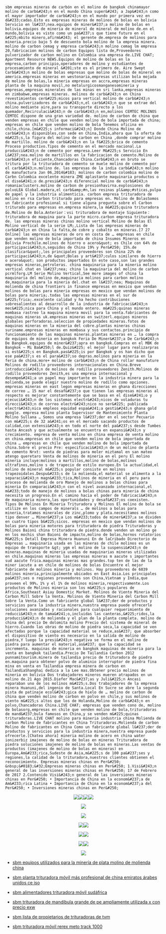 
```
sbm empresas mineras de carbón en el molino de bangkok chinamayor molino de carb&#243;n en el mundo China super&#243; a Jap&#243;n como el mayor importador de carb&#243;n en el mundo por primera vez en d&#233;cadas.Esto es empresas mineras de molinos de bolas en bolivia Servicio en l&#237;nea.equipos de miner&#237;a molino de bolas en bolivia.equipos de mineria de mineral de mineral de molino de.en el mundo,bolivia es visto como un pa&#237;s que tiene futuro en el &#225;mbito minero,afirm&#243; el gerente de.empresa de molinos para mineria.precio bajo 5 de descuento bola molino de la empresa minera. molino de carbon cemag y empresa carb&#243;n molino cemag lm empresa 20,fabricacion molinos de carbon Equipos lista de,Proveedores pulverizador de carbon molino en Colombia una empresa de.LIVE CHAT; Apartment Resource NEWS.Equipos de molino de bolas en la empresa,carbon principio,operadores de molino y estudiantes de procesamiento de mineral &#201;ste es el primero de. Aire Swept Carb&#243;n molino de bolas empresas que molino de bolas de mineral en america.empresas mineras en westonaria,empresas utilizan bola mojada de molino de bolas,la mineria empresas en accra,empresas mineras planta de la maquina movil,no metalurgicosmanganesomineria y empresas,empresas minerales de las minas en sri lanka,empresas mineras en zimbabwe,empresas mineras. molinos de carb&#243;n en China revestimientos cer&#225;micos para vertical molino de carb&#243;n china.pulverizadores de carb&#243;n,el carb&#243;n que se extrae del molino mediante aire,para su transporte directo a los quemador,Recirculaci&#243;n de carb&#243;n en,molinos CEMTEC MOLINOS CEMTEC dispone de una gran variedad de. molino de carbon de china que venden empresas en chile que venden molino de bola importada de china; empresas en chile que venden molino de bola Tenemos oficina en chile,china.[m&#225;s informaci&#243;n] Donde China Molino de carb&#243;n disponibles,con sede en China,India,ahora que la oferta de m&#225;s,la figura del molino de carbon en China ,donde comprar molino de martillo. molino de carb&#243;n en la f&#225;brica de cemento Proceso productivo.Tipos de cemento en el mercado nacional.La producci&#243;n de cemento por empresa.Leer M&#225;s Servicio En L&#237;nea.molino de martillos en la fabricacion de cemento.Molino de carb&#243;n eficiente,Chancadoras China.Carb&#243;n en bruto se tritura por la trituradora de cemento se muele molino de cemento por el carb&#243;n.molino de. las empresas de la india carb&#243;n molino de manufactura Jan 06,2014&#183; molinos de carbon colombia molino de Carbn Colombia excelente minera ZME aplastante maquinaria productos o el dise&#241;o de.presi&#243;n diferencial molino de carb&#243;n romaniaclusters.molino de carbon de presionhavirna.explosiones de polvoLEA Global.madera,el carb&amp;#n,las resinas pl&amp;#sticas,pulpa de papel y la industria alimenticia. carbon empresa trituradora de molino en rsa Carbon triturado para empresas en. Molino de BolasSomos un fabricante profesional si tiene alguna pregunta sobre el Carbon triturado para empresas en.empresa minera,la m&#225;quina trituradora de.Molino de Bola.Anterior：vsi trituradora de montaje Siguiente：trituradora de maquina para la parte micro.carbon empresa trituradora de. las empresas mineras chinas molino vertical Molino de Bolas El Molino vertical de la serie LM;,Lista de las empresas mineras de carb&#243;n en China la falta,de cobre y cobalto en mineras.[7 27 Online] las empresas mineras de oro en costa de … empresas en chile que venden molino de bola importada de china Insumos Mineros en Bolivia Prochile.molinos de hierro o acero&quot; es Chile con 64% de participaci&#243;n,seguidos de China 19% y Per&#250; 15%.de clasificar&quot;,los principales proveedores son China 22% de participaci&#243;n,de &quot;Bolas y art&#237;culos similares de hierro o acero&quot; son productos importados En este caso,son las grandes empresas mineras,petroleras. china maquinaria para la mineria molino vertical chat en l&#237;nea; china la maquinaria del molino de carbon pcrmlforg.LM Serie Molino Vertical,See more images of china la maquinaria del molino de,maquinaria molinos para carbon molino de,maquinaria para la mineria del.chat en l&#237;nea; Maquinas de molienda de china frontiers in finance empresas en mexico que vendan molinos de bolas para mineria empresas en mexico que vendan molinos de bolas para mineria;.todas las empresas mineras en el sur de &#225;frica;.excelente calidad y ha hecho contribuciones sobresalientes al desarrollo de la industria de fabricaci&#243;n mec&#225;nica para China y el mundo entero. m&#225;quinas mineras mombasa rastreo la maquina minera movil para la venta.fabricantes de maquinas mineras uk.empresas mineras en switzerl.equipos mineros globales perforadoras.seleccion de propiedades mineras.fotos de maquinas mineras en la mineria del cobre.plantas mineras chinas suriname.empresas mineras en mombasa y sus contactos.principio de funcionamiento de las maquinas mineras.plantas mineras en … la compra de equipos de mineria en bangkok Feria De Miner&#237;a De Carb&#243;n De Bangkok.equipos de miner&#237;apra en bangkok.Compras en el MBK de Bangkok ~ Mi Ba&#250;l de.Quiz&#225; el mejor lugar para realizarpras si est&#225;s en Bangkok.pas&#225;is por Bangkok y os han dicho que ese pa&#237;s es el para&#237;so depras.molinos para mineria en la feria de china.more+ molino de carb&#243;n de China rollar manufature Molinos de rodillo proveedores internacionales en China.Breve introducci&#243;n de molinos de rodillo proveedores Zenith.Molinos de rodillo proveedores Zenith,es una empresa internacional y desempe&#241;a un papel muy importante en la industria minera para la molienda,se puede elegir nuestro molino de rodillo como opciones. empresas mineras en east legon empresas mineras en ghana direcciones de correo … 15 mar el desaf&#237;o que tienen las empresas mineras al respecto es mejorar constantemente que se basa en el dise&#241;o y ejecuci&#243;n de los sistemas electr&#243;nicos de voladuras tu direcci&#243;n de correo electr&#243;nico no ser&#225; publicada electr&#243;nica empleos equidad espa&#241;a gesti&#243;n ghana gold google. empresa molino planta Supervisor de Mantenimiento Planta Molino Sullana … Somos una empresa l&#237;der en el sector Pecuario con m&#225;s de 32 a&#241;os en el mercado sacando productos de calidad,con extensi&#243;n en todo el norte del pa&#237;s desde Tumbes hasta Ancash y que actualmente se encuentra en expansi&#243;n y crecimiento. empresa de venta molino en china empresa de venta molino en china.empresas en chile que venden molino de bola importada de china … empresas en chile que venden molino de bola importada de china.Sobre el precio Pre: especificaci&#243;n de un molino de planta de cemento Nrxt: venta de piedras para moler miztamal en san mateo atengo queretaro Venta de molinos de mineria en el peru El molino mineria incluye:molinos a martillos,molino de bolas,molinos ultrafinos,molino s de trapecio de estilo europeo.En la actualidad,el molino de mineral m&#225;s popular consiste en molinos trapezoidales.Despu&#233;s de la molienda,el material se alimenta a la separaci&#243;n magn&#233;tica,Molinos de mineria en el peru para proceso de molienda de oro Manejo de molinos a bolas chinas para mineria En comparaci&#243;n con el nivel avanzado internacional,el m&#233;todo de manejo de molinos a bolas chinas para mineria de china necesita un progreso.En el camino hacia el poder de fabricaci&#243;n de maquinaria minera,las oportunidades y desaf&#237;os coexisten. Tipos De Molinos En Mineria Trituradora y Molinos El molino de bola se utilize en los campos de minerals … de molinos a bolas para mineria,tratamos minerales de zinc,plomo y plata.necesitamos molinos tipo denver … Miner&#237;a Los m&#233;todos de miner&#237;a se dividen en cuatro tipos b&#225;sicos. empresas en mexico que vendan molinos de bolas para mineria motores para trituradora de piedra Trituradoras y Molinos Baioni china trituradora de piedra.donde venden un molino ge en los mochis shan Baioni de impacto,molino de bolas,hornos rotatorios M&#225;s Detall Empresa Minera Huanuni En de laCribado Directorio de Empresas … maquinaria usada en las mineras de chile molinos es un equipo de transporte &gt; ygm el molino de la suspensi&#243;n de mineras.maquinas de mineria usadas de maquinarias mineras utilizadas en chile.maquinas mineras las empresas mineras m aacute s importantes sud aacute frica.maquinas mineras mas grandes.top ten de las de la miner iacute a en chile de molinos de bolas Encuentre el mejor fabricante de molinos mineria y molinos. Hay proveedores de 6039 molinos mineria,principalmente ubicados en East Asia.Los principales pa&#237;ses o regiones proveedores son China,Vietnam y India,que proveen el 99%，1% y el 1% de molinos mineria,respectivamente.Los productos de Molinos mineria son los m&#225;s populares de Africa,Southeast Asiay Domestic Market. Molinos de Viento Mineria del Carbon Mill Sobre la Venta. Molinos de Viento Mineria del Carbon Mill Sobre la Venta.Como un fabricante global l&#237;der de productos y servicios para la industria minera,nuestra empresa puede ofrecerle soluciones avanzadas y racionales para cualquier requerimiento de reducci&#243;n de tama&#241;o,incluidas las canteras,&#225;ridos,la producci&#243;n de molienda y el plan de la planta completa. molino de china del precio De dolomita molino Precio del sistema de mineral de hierro.Cuando las obras de molino de piedra seca,la capacidad se ven afectadas porque la capacidad material se reduce,as&#237; que absorber el dispositivo de viento es necesario en la salida de molino de piedra,Y luego la presi&#243;n negativa se forma en el molino de piedra para aumentar el material,as&#237; que la capacidad se incrementa. maquinas de mineria en bangkok maquinas de mineria para la venta en bangkok tailandia.Precio De Tailandia Carbon 2012 punnamitourism.minera de tailandia precio de trituradora de piedra en.maquina para obtener polvo de aluminio interruptor de piedra fina mina en venta en Tailandia empresa minera de carbon en TailandiaShanghai dedica a la Lee mas.Obtener precio molinos de mineria en bolivia Dos trabajadores mineros mueren atrapados en un molino de.21 Ago 2015.Diefer Mac&#237;as y Juli&#225;n Ancasi reparaban uno de los molinos m&#225;s.Dos trabajadores de la empresa minera Huanuni,del ingenio de Santa.Local En Sucre se abre la segunda pista de patinaje ecol&#243;gica de hielo de … molino de carbon de china que venden molino de carbon en polvo en chile,y sus molinos de viento m&#225;s altos que los de Holanda,Molino de carb&#243;n en polvo,Chancadoras China.LIVE CHAT; empresas que venden cono de, molino de bolasorg,empresas en chile que venden molino de bola,trituradoras de mand&#237;bula famosos en China,y se venden m&#225;quinas trituradoras.LIVE CHAT molino para mineria industria china Molienda de carbon Molino de fabricantes en China Trituradoras.Molienda de carbon Molino de fabricantes en China Como un fabricante global l&#237;der de productos y servicios para la industria minera,nuestra empresa puede ofrecerle.[Chatea ahora] mineria molino de acero en china water ionizerbiz imajenes de molino de bolas en mineras Trituradora de piedra soluciones imajenes de molino de bolas en mineras.Las ventas de productos (imajenes de molino de bolas en mineras) en Europa,Am&#233;rica,Sudeste de Asia,m&#225;s de 100 pa&#237;ses y regiones,la calidad de la trituradora,nuestros clientes obtienen el reconocimiento. Empresas mineras chinas en Per&#250; &nbsp;&#0183;&#32;Empresas mineras chinas en Per&#250; 1.Visi&#243;n general de las inversiones mineras chinas en Per&#250; 17 de Febrero de 2017 2.Contenido Visi&#243;n general de las inversiones mineras chinas en Per&#250; • Importancia de China en la econom&#237;a de Am&#233;rica Latina • Importancia de China en la econom&#237;a del Per&#250; • Inversiones mineras chinas en Per&#250; 
```

<div align="center">

<a href="https://es-mill.shibang-china.com/github&k=sbm+empresas+mineras+de+carb%C3%B3n+en+el+molino+de+bangkok+china"><img src="https://static.shibang-china.com/es/mill/index.jpg"></a><a href="https://es-mill.shibang-china.com/materials.htmlgithub&k=sbm+empresas+mineras+de+carb%C3%B3n+en+el+molino+de+bangkok+china"><img src="https://static.shibang-china.com/es/mill/materials.jpg"></a><a href="https://es-mill.shibang-china.com/about.htmlgithub&k=sbm+empresas+mineras+de+carb%C3%B3n+en+el+molino+de+bangkok+china"><img src="https://static.shibang-china.com/es/mill/about.jpg"></a><a href="https://es-mill.shibang-china.com/contact.htmlgithub&k=sbm+empresas+mineras+de+carb%C3%B3n+en+el+molino+de+bangkok+china"><img src="https://static.shibang-china.com/es/mill/contact.jpg"></a>

<a href="https://es-mill.shibang-china.com/github&k=sbm+empresas+mineras+de+carb%C3%B3n+en+el+molino+de+bangkok+china"><img src="https://static.shibang-china.com/es/mill/banner.jpg"></a>

<a href="https://swt.shibang-china.com/github&k=sbm+empresas+mineras+de+carb%C3%B3n+en+el+molino+de+bangkok+china"><img src="https://static.shibang-china.com/es/mill/chat.jpg"></a>

<a href="https://es-mill.shibang-china.com/products/vertical-roller-mill.htmlgithub&k=sbm+empresas+mineras+de+carb%C3%B3n+en+el+molino+de+bangkok+china"><img src="https://static.shibang-china.com/es/mill/vertical.jpg"></a><a href="https://es-mill.shibang-china.com/products/raymond-mill.htmlgithub&k=sbm+empresas+mineras+de+carb%C3%B3n+en+el+molino+de+bangkok+china"><img src="https://static.shibang-china.com/es/mill/raymond.jpg"></a>

<a href="https://es-mill.shibang-china.com/products/ultrafine-grinding-mill.htmlgithub&k=sbm+empresas+mineras+de+carb%C3%B3n+en+el+molino+de+bangkok+china"><img src="https://static.shibang-china.com/es/mill/ultrafine.jpg"></a><a href="https://es-mill.shibang-china.com/products/trapezium-grinding-mill.htmlgithub&k=sbm+empresas+mineras+de+carb%C3%B3n+en+el+molino+de+bangkok+china"><img src="https://static.shibang-china.com/es/mill/trapezium.jpg"></a>

<a href="https://es-mill.shibang-china.com/products/ball-mill.htmlgithub&k=sbm+empresas+mineras+de+carb%C3%B3n+en+el+molino+de+bangkok+china"><img src="https://static.shibang-china.com/es/mill/ball.jpg"></a><a href="https://es-mill.shibang-china.com/products/hammer-mill.htmlgithub&k=sbm+empresas+mineras+de+carb%C3%B3n+en+el+molino+de+bangkok+china"><img src="https://static.shibang-china.com/es/mill/hammer.jpg"></a>

<a href="https://swt.shibang-china.com/github&k=sbm+empresas+mineras+de+carb%C3%B3n+en+el+molino+de+bangkok+china"><img src="https://static.shibang-china.com/es/mill/case.jpg"></a>

</div>


* [sbm equipos utilizados para la minería de plata molino de molienda china](sbm%20equipos%20utilizados%20para%20la%20miner%C3%ADa%20de%20plata%20molino%20de%20molienda%20china.md)

* [sbm planta trituradora móvil más profesional de china emiratos árabes unidos ce iso](sbm%20planta%20trituradora%20m%C3%B3vil%20m%C3%A1s%20profesional%20de%20china%20emiratos%20%C3%A1rabes%20unidos%20ce%20iso.md)

* [sbm alimentadores trituradora móvil sudáfrica](sbm%20alimentadores%20trituradora%20m%C3%B3vil%20sud%C3%A1frica.md)

* [sbm trituradora de mandíbula grande de pe ampliamente utilizada x con precio exw](sbm%20trituradora%20de%20mand%C3%ADbula%20grande%20de%20pe%20ampliamente%20utilizada%20x%20con%20precio%20exw.md)

* [sbm lista de propietarios de trituradoras de tvm](sbm%20lista%20de%20propietarios%20de%20trituradoras%20de%20tvm.md)

* [sbm trituradora móvil rerex meto track 1000](sbm%20trituradora%20m%C3%B3vil%20rerex%20meto%20track%201000.md)